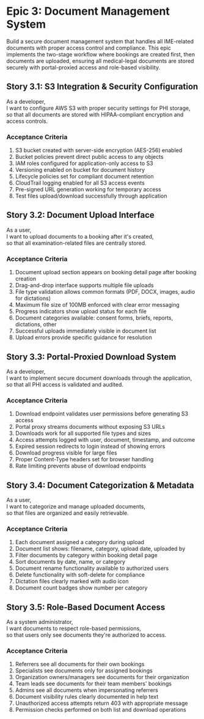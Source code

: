 # Epic 3: Document Management System

Build a secure document management system that handles all IME-related documents with proper access control and compliance. This epic implements the two-stage workflow where bookings are created first, then documents are uploaded, ensuring all medical-legal documents are stored securely with portal-proxied access and role-based visibility.

## Story 3.1: S3 Integration & Security Configuration

As a developer,  
I want to configure AWS S3 with proper security settings for PHI storage,  
so that all documents are stored with HIPAA-compliant encryption and access controls.

### Acceptance Criteria
1. S3 bucket created with server-side encryption (AES-256) enabled
2. Bucket policies prevent direct public access to any objects
3. IAM roles configured for application-only access to S3
4. Versioning enabled on bucket for document history
5. Lifecycle policies set for compliant document retention
6. CloudTrail logging enabled for all S3 access events
7. Pre-signed URL generation working for temporary access
8. Test files upload/download successfully through application

## Story 3.2: Document Upload Interface

As a user,  
I want to upload documents to a booking after it's created,  
so that all examination-related files are centrally stored.

### Acceptance Criteria
1. Document upload section appears on booking detail page after booking creation
2. Drag-and-drop interface supports multiple file uploads
3. File type validation allows common formats (PDF, DOCX, images, audio for dictations)
4. Maximum file size of 100MB enforced with clear error messaging
5. Progress indicators show upload status for each file
6. Document categories available: consent forms, briefs, reports, dictations, other
7. Successful uploads immediately visible in document list
8. Upload errors provide specific guidance for resolution

## Story 3.3: Portal-Proxied Download System

As a developer,  
I want to implement secure document downloads through the application,  
so that all PHI access is validated and audited.

### Acceptance Criteria
1. Download endpoint validates user permissions before generating S3 access
2. Portal proxy streams documents without exposing S3 URLs
3. Downloads work for all supported file types and sizes
4. Access attempts logged with user, document, timestamp, and outcome
5. Expired session redirects to login instead of showing errors
6. Download progress visible for large files
7. Proper Content-Type headers set for browser handling
8. Rate limiting prevents abuse of download endpoints

## Story 3.4: Document Categorization & Metadata

As a user,  
I want to categorize and manage uploaded documents,  
so that files are organized and easily retrievable.

### Acceptance Criteria
1. Each document assigned a category during upload
2. Document list shows: filename, category, upload date, uploaded by
3. Filter documents by category within booking detail page
4. Sort documents by date, name, or category
5. Document rename functionality available to authorized users
6. Delete functionality with soft-delete for compliance
7. Dictation files clearly marked with audio icon
8. Document count badges show number per category

## Story 3.5: Role-Based Document Access

As a system administrator,  
I want documents to respect role-based permissions,  
so that users only see documents they're authorized to access.

### Acceptance Criteria
1. Referrers see all documents for their own bookings
2. Specialists see documents only for assigned bookings
3. Organization owners/managers see documents for their organization
4. Team leads see documents for their team members' bookings
5. Admins see all documents when impersonating referrers
6. Document visibility rules clearly documented in help text
7. Unauthorized access attempts return 403 with appropriate message
8. Permission checks performed on both list and download operations

